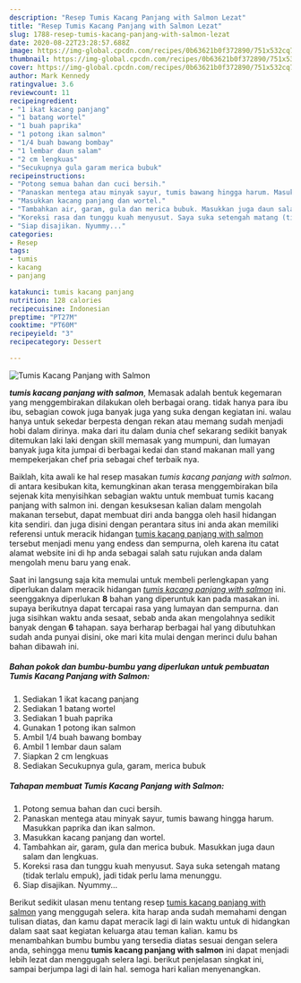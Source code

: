 ```yaml
---
description: "Resep Tumis Kacang Panjang with Salmon Lezat"
title: "Resep Tumis Kacang Panjang with Salmon Lezat"
slug: 1788-resep-tumis-kacang-panjang-with-salmon-lezat
date: 2020-08-22T23:28:57.688Z
image: https://img-global.cpcdn.com/recipes/0b63621b0f372890/751x532cq70/tumis-kacang-panjang-with-salmon-foto-resep-utama.jpg
thumbnail: https://img-global.cpcdn.com/recipes/0b63621b0f372890/751x532cq70/tumis-kacang-panjang-with-salmon-foto-resep-utama.jpg
cover: https://img-global.cpcdn.com/recipes/0b63621b0f372890/751x532cq70/tumis-kacang-panjang-with-salmon-foto-resep-utama.jpg
author: Mark Kennedy
ratingvalue: 3.6
reviewcount: 11
recipeingredient:
- "1 ikat kacang panjang"
- "1 batang wortel"
- "1 buah paprika"
- "1 potong ikan salmon"
- "1/4 buah bawang bombay"
- "1 lembar daun salam"
- "2 cm lengkuas"
- "Secukupnya gula garam merica bubuk"
recipeinstructions:
- "Potong semua bahan dan cuci bersih."
- "Panaskan mentega atau minyak sayur, tumis bawang hingga harum. Masukkan paprika dan ikan salmon."
- "Masukkan kacang panjang dan wortel."
- "Tambahkan air, garam, gula dan merica bubuk. Masukkan juga daun salam dan lengkuas."
- "Koreksi rasa dan tunggu kuah menyusut. Saya suka setengah matang (tidak terlalu empuk), jadi tidak perlu lama menunggu."
- "Siap disajikan. Nyummy..."
categories:
- Resep
tags:
- tumis
- kacang
- panjang

katakunci: tumis kacang panjang 
nutrition: 128 calories
recipecuisine: Indonesian
preptime: "PT27M"
cooktime: "PT60M"
recipeyield: "3"
recipecategory: Dessert

---
```



![Tumis Kacang Panjang with Salmon](https://img-global.cpcdn.com/recipes/0b63621b0f372890/751x532cq70/tumis-kacang-panjang-with-salmon-foto-resep-utama.jpg)

<b><i>tumis kacang panjang with salmon</i></b>, Memasak adalah bentuk kegemaran yang menggembirakan dilakukan oleh berbagai orang. tidak hanya para ibu ibu, sebagian cowok juga banyak juga yang suka dengan kegiatan ini. walau hanya untuk sekedar berpesta dengan rekan atau memang sudah menjadi hobi dalam dirinya. maka dari itu dalam dunia chef sekarang sedikit banyak ditemukan laki laki dengan skill memasak yang mumpuni, dan lumayan banyak juga kita jumpai di berbagai kedai dan stand makanan mall yang mempekerjakan chef pria sebagai chef terbaik nya.



Baiklah, kita awali ke hal resep masakan <i>tumis kacang panjang with salmon</i>. di antara kesibukan kita, kemungkinan akan terasa menggembirakan bila sejenak kita menyisihkan sebagian waktu untuk membuat tumis kacang panjang with salmon ini. dengan kesuksesan kalian dalam mengolah makanan tersebut, dapat membuat diri anda bangga oleh hasil hidangan kita sendiri. dan juga disini dengan perantara situs ini anda akan memiliki referensi untuk meracik hidangan <u>tumis kacang panjang with salmon</u> tersebut menjadi menu yang endess dan sempurna, oleh karena itu catat alamat website ini di hp anda sebagai salah satu rujukan anda dalam mengolah menu baru yang enak.


Saat ini langsung saja kita memulai untuk membeli perlengkapan yang diperlukan dalam meracik hidangan <u><i>tumis kacang panjang with salmon</i></u> ini. seenggaknya diperlukan <b>8</b> bahan yang diperuntuk kan pada masakan ini. supaya berikutnya dapat tercapai rasa yang lumayan dan sempurna. dan juga sisihkan waktu anda sesaat, sebab anda akan mengolahnya sedikit banyak dengan <b>6</b> tahapan. saya berharap berbagai hal yang dibutuhkan sudah anda punyai disini, oke mari kita mulai dengan merinci dulu bahan bahan dibawah ini.

<!--inarticleads1-->

##### Bahan pokok dan bumbu-bumbu yang diperlukan untuk pembuatan Tumis Kacang Panjang with Salmon:

1. Sediakan 1 ikat kacang panjang
1. Sediakan 1 batang wortel
1. Sediakan 1 buah paprika
1. Gunakan 1 potong ikan salmon
1. Ambil 1/4 buah bawang bombay
1. Ambil 1 lembar daun salam
1. Siapkan 2 cm lengkuas
1. Sediakan Secukupnya gula, garam, merica bubuk




<!--inarticleads2-->

##### Tahapan membuat Tumis Kacang Panjang with Salmon:

1. Potong semua bahan dan cuci bersih.
1. Panaskan mentega atau minyak sayur, tumis bawang hingga harum. Masukkan paprika dan ikan salmon.
1. Masukkan kacang panjang dan wortel.
1. Tambahkan air, garam, gula dan merica bubuk. Masukkan juga daun salam dan lengkuas.
1. Koreksi rasa dan tunggu kuah menyusut. Saya suka setengah matang (tidak terlalu empuk), jadi tidak perlu lama menunggu.
1. Siap disajikan. Nyummy...




Berikut sedikit ulasan menu tentang resep <u>tumis kacang panjang with salmon</u> yang menggugah selera. kita harap anda sudah memahami dengan tulisan diatas, dan kamu dapat meracik lagi di lain waktu untuk di hidangkan dalam saat saat kegiatan keluarga atau teman kalian. kamu bs menambahkan bumbu bumbu yang tersedia diatas sesuai dengan selera anda, sehingga menu <b>tumis kacang panjang with salmon</b> ini dapat menjadi lebih lezat dan menggugah selera lagi. berikut penjelasan singkat ini, sampai berjumpa lagi di lain hal. semoga hari kalian menyenangkan.
